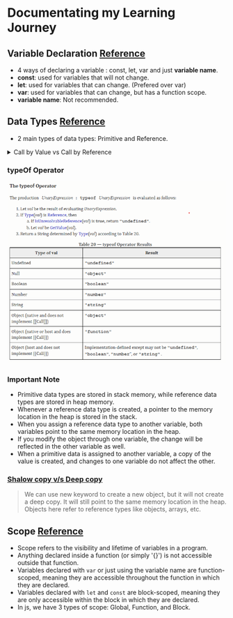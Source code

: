 # Documentating my Learning Journey

## Variable Declaration [Reference](javascript-files/variables.js)
- 4 ways of declaring a variable : const, let, var and just **variable name**.
- **const**: used for variables that will not change.
- **let**: used for variables that can change. (Prefered over var)
- **var**: used for variables that can change, but has a function scope. 
- **variable name**: Not recommended.


## Data Types [Reference](javascript-files/datatypes.js)
- 2 main types of data types: Primitive and Reference.

<details>
<summary>Call by Value vs Call by Reference</summary>

> In call by value, when you pass a primitive type (like number, string, boolean) to a function, a copy of the value is passed, so changes inside the function do not affect the original value.

```javascript
function modifyValue(x) {
  x = x + 10;
  console.log("Inside function:", x); // 20
}

let num = 10;
modifyValue(num);
console.log("Outside function:", num); // 10 (unchanged)
```
:brain: Explanation:
- num is a primitive (number).
- A copy of num is passed to modifyValue.
- Changing x inside the function does not affect num outside.

> In call by reference, when you pass a non-primitive type (like object or array), the reference (memory address) is passed. So changes inside the function do affect the original object/array.

```javascript
function modifyObject(obj) {
  obj.name = "New Name";
}

let person = { name: "Original Name" };
modifyObject(person);
console.log(person.name); // "New Name" (changed)
```
:brain: Explanation:
- person is an object (non-primitive).
- A reference to the person object is passed.
- Modifying obj.name inside the function changes the actual object.
</details>

### typeOf Operator
![error](images/typeOf-operator-ss.png)

### Important Note
- Primitive data types are stored in stack memory, while reference data types are stored in heap memory.
- Whenever a reference data type is created, a pointer to the memory location in the heap is stored in the stack. 
- When you assign a reference data type to another variable, both variables point to the same memory location in the heap.
- If you modify the object through one variable, the change will be reflected in the other variable as well.
- When a primitive data is assigned to another variable, a copy of the value is created, and changes to one variable do not affect the other.

### [Shalow copy v/s Deep copy](personal-learnings/shalow-copy-vs-deep-copy.md)

> We can use new keyword to create a new object, but it will not create a deep copy. It will still point to the same memory location in the heap. Objects here refer to reference types like objects, arrays, etc.

## Scope [Reference](javascript-files/scope.js)
- Scope refers to the visibility and lifetime of variables in a program.
- Anything declared inside a function (or simply '{}') is not accessible outside that function.
- Variables declared with `var` or just using the variable name are function-scoped, meaning they are accessible throughout the function in which they are declared.
- Variables declared with `let` and `const` are block-scoped, meaning they are only accessible within the block in which they are declared.
- In js, we have 3 types of scope: Global, Function, and Block.

